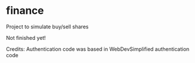 # finance
 Project to simulate buy/sell shares

Not finished yet!

Credits:
 Authentication code was based in WebDevSimplified authentication code
